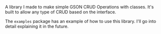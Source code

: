 A library I made to make simple GSON CRUD Operations with classes. It's built to allow any type of CRUD based on the interface. 

The `examples` package has an example of how to use this library.
I'll go into detail explaining it in the future.
